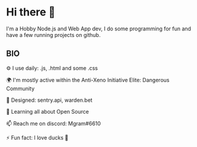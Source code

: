 # Hi there 👋

I'm a Hobby Node.js and Web App dev, I do some programming for fun and have a few running projects on github.

## BIO

⚙️ I use daily: .js, .html and some .css

🌍 I'm mostly active within the Anti-Xeno Initiative Elite: Dangerous Community

💅 Designed: sentry.api, warden.bet

🌱 Learning all about Open Source

📫 Reach me on discord: Mgram#6610

⚡️ Fun fact: I love ducks 🦆
